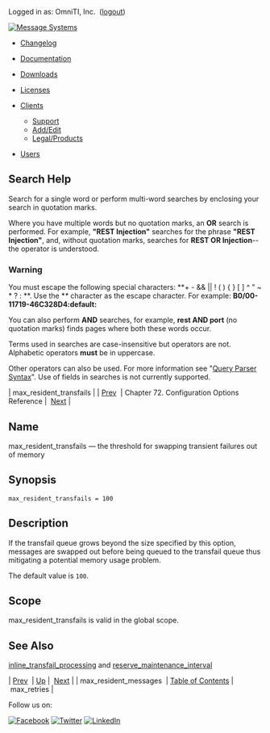 Logged in as: OmniTI, Inc.  ([logout](https://support.messagesystems.com/logout.php))

[![Message Systems](https://support.messagesystems.com/images/ms-white205.png)](https://support.messagesystems.com/start.php) 

*   [Changelog](https://support.messagesystems.com/start.php?show=changelog)
*   [Documentation](https://support.messagesystems.com/docs/)
*   [Downloads](https://support.messagesystems.com/start.php)

*   [Licenses](https://support.messagesystems.com/license_summary.php)
*   <a href="">Clients</a>
    *   [Support](https://support.messagesystems.com/cs.php)
    *   [Add/Edit](https://support.messagesystems.com/edit_client.php)
    *   [Legal/Products](https://support.messagesystems.com/edit_products.php)
*   [Users](https://support.messagesystems.com/edit_customer.php)

## Search Help

Search for a single word or perform multi-word searches by enclosing your search in quotation marks.

Where you have multiple words but no quotation marks, an **OR** search is performed. For example, **"REST Injection"** searches for the phrase **"REST Injection"**, and, without quotation marks, searches for **REST OR Injection**--the operator is understood.

### Warning

You must escape the following special characters: **+ - && || ! ( ) { } [ ] ^ " ~ * ? : \**. Use the **\** character as the escape character. For example: **B0/00-11719-46C328D4\:default\:**

You can also perform **AND** searches, for example, **rest AND port** (no quotation marks) finds pages where both these words occur.

Terms used in searches are case-insensitive but operators are not. Alphabetic operators **must** be in uppercase.

Other operators can also be used. For more information see "[Query Parser Syntax](https://lucene.apache.org/core/old_versioned_docs/versions/3_0_0/queryparsersyntax.html)". Use of fields in searches is not currently supported.

| max_resident_transfails |
| [Prev](conf.ref.max_resident_messages.php)  | Chapter 72. Configuration Options Reference |  [Next](conf.ref.max_retries.php) |

<a name="conf.ref.max_resident_transfails"></a>
## Name

max_resident_transfails — the threshold for swapping transient failures out of memory

## Synopsis

`max_resident_transfails = 100`

<a name="idp25413376"></a>
## Description

If the transfail queue grows beyond the size specified by this option, messages are swapped out before being queued to the transfail queue thus mitigating a potential memory usage problem.

The default value is `100`.

<a name="idp25416272"></a>
## Scope

max_resident_transfails is valid in the global scope.

<a name="idp25418112"></a>
## See Also

[inline_transfail_processing](conf.ref.inline_transfail_processing.php "inline_transfail_processing") and [reserve_maintenance_interval](conf.ref.reserve_maintenance_interval.php "reserve_maintenance_interval")

| [Prev](conf.ref.max_resident_messages.php)  | [Up](config.options.ref.php) |  [Next](conf.ref.max_retries.php) |
| max_resident_messages  | [Table of Contents](index.php) |  max_retries |

Follow us on:

[![Facebook](https://support.messagesystems.com/images/icon-facebook.png)](http://www.facebook.com/messagesystems) [![Twitter](https://support.messagesystems.com/images/icon-twitter.png)](http://twitter.com/#!/MessageSystems) [![LinkedIn](https://support.messagesystems.com/images/icon-linkedin.png)](http://www.linkedin.com/company/message-systems)